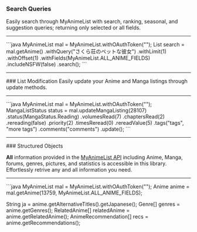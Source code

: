 ### Search Queries

Easily search through MyAnimeList with search, ranking, seasonal, and suggestion queries; returning only selected or all fields.

<hr>
```java
MyAnimeList mal = MyAnimeList.withOAuthToken("");
List<AnimePreview> search =
    mal.getAnime()
        .withQuery("さくら荘のペットな彼女")
        .withLimit(1)
        .withOffset(1)
        .withFields(MyAnimeList.ALL_ANIME_FIELDS)
        .includeNSFW(false)
        .search();
```
<hr>
### List Modification
Easily update your Anime and Manga listings through update methods.
<hr>
```java
MyAnimeList mal = MyAnimeList.withOAuthToken("");
MangaListStatus status = 
    mal.updateMangaListing(28107)
        .status(MangaStatus.Reading)
        .volumesRead(7)
        .chaptersRead(2)
        .rereading(false)
        .priority(2)
        .timesReread(0)
        .rereadValue(5)
        .tags("tags", "more tags")
        .comments("comments")
        .update();
```
<hr>
### Structured Objects

**All** information provided in the [MyAnimeList API](https://myanimelist.net/apiconfig/references/api/v2) including Anime, Manga, forums, genres, pictures, and statistics is accessible in this library. Effortlessly retrive any and all information you need.
<hr>
```java
MyAnimeList mal = MyAnimeList.withOAuthToken("");
Anime anime = mal.getAnime(13759, MyAnimeList.ALL_ANIME_FIELDS);

String ja = anime.getAlternativeTitles().getJapanese();
Genre[] genres = anime.getGenres();
RelatedAnime[] relatedAnime = anime.getRelatedAnime();
AnimeRecommendation[] recs = anime.getRecommendations();
```